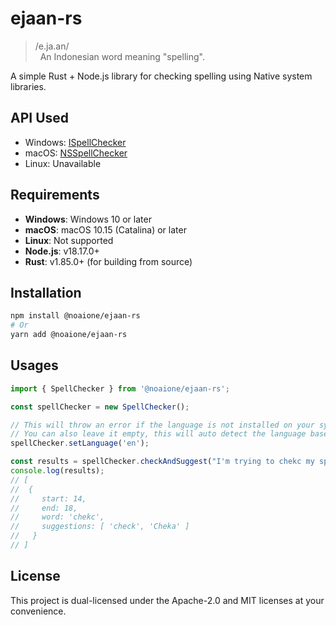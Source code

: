 # ejaan-rs

> /e.ja.an/<br />
> &nbsp;&nbsp;An Indonesian word meaning "spelling".

A simple Rust + Node.js library for checking spelling using Native system libraries.

## API Used
- Windows: [ISpellChecker](https://learn.microsoft.com/en-us/windows/win32/api/spellcheck/nn-spellcheck-ispellchecker)
- macOS: [NSSpellChecker](https://developer.apple.com/documentation/appkit/nsspellchecker?language=objc)
- Linux: Unavailable

## Requirements
- **Windows**: Windows 10 or later
- **macOS**: macOS 10.15 (Catalina) or later
- **Linux**: Not supported
- **Node.js**: v18.17.0+
- **Rust**: v1.85.0+ (for building from source)

## Installation

```bash
npm install @noaione/ejaan-rs
# Or
yarn add @noaione/ejaan-rs
```

## Usages

```javascript
import { SpellChecker } from '@noaione/ejaan-rs';

const spellChecker = new SpellChecker();

// This will throw an error if the language is not installed on your system
// You can also leave it empty, this will auto detect the language based on the system locale
spellChecker.setLanguage('en');

const results = spellChecker.checkAndSuggest("I'm trying to chekc my speling");
console.log(results);
// [
//  {
//     start: 14,
//     end: 18,
//     word: 'chekc',
//     suggestions: [ 'check', 'Cheka' ]
//   }
// ]
```

## License

This project is dual-licensed under the Apache-2.0 and MIT licenses at your convenience.
